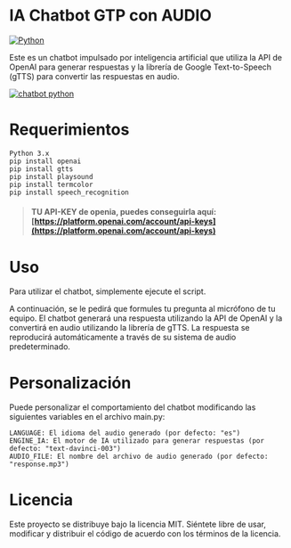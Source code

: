 # IA Chatbot GTP con AUDIO
[![Python](https://img.shields.io/badge/Python-3.10+-yellow?style=for-the-badge&logo=python&logoColor=white&labelColor=101010)](https://python.org)

Este es un chatbot impulsado por inteligencia artificial que utiliza la API de OpenAI para generar respuestas y la librería de Google Text-to-Speech (gTTS) para convertir las respuestas en audio.

[![chatbot python](http://img.youtube.com/vi/JA6rQYsWlqc/0.jpg)](https://www.youtube.com/embed/JA6rQYsWlqc "ChatGPT con asistente de voz en Python.")
 

# Requerimientos
    Python 3.x
    pip install openai
    pip install gtts
    pip install playsound
    pip install termcolor
    pip install speech_recognition

> #### TU API-KEY de openia, puedes conseguirla aquí: **[https://platform.openai.com/account/api-keys](https://platform.openai.com/account/api-keys)** 
 
# Uso
Para utilizar el chatbot, simplemente ejecute el script.
   
A continuación, se le pedirá que formules tu pregunta al micrófono de tu equipo. El chatbot generará una respuesta utilizando la API de OpenAI y la convertirá en audio utilizando la librería de gTTS. La respuesta se reproducirá automáticamente a través de su sistema de audio predeterminado.

# Personalización
Puede personalizar el comportamiento del chatbot modificando las siguientes variables en el archivo main.py:

    LANGUAGE: El idioma del audio generado (por defecto: "es")
    ENGINE_IA: El motor de IA utilizado para generar respuestas (por defecto: "text-davinci-003")
    AUDIO_FILE: El nombre del archivo de audio generado (por defecto: "response.mp3")

# Licencia
Este proyecto se distribuye bajo la licencia MIT. Siéntete libre de usar, modificar y distribuir el código de acuerdo con los términos de la licencia.

